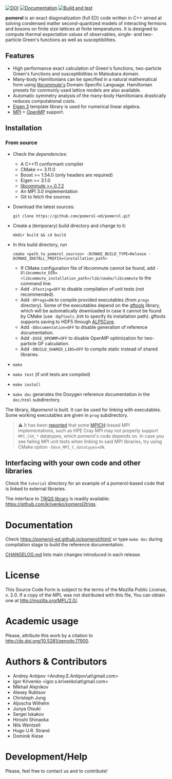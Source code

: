 [![DOI](https://zenodo.org/badge/4569/aeantipov/pomerol.svg)](
http://dx.doi.org/10.5281/zenodo.17900)
[![Documentation](https://img.shields.io/badge/docs-GitHub%20Pages-red)](
https://pomerol-ed.github.io/pomerol/)
[![Build and test](https://github.com/pomerol-ed/pomerol/actions/workflows/build-and-test.yml/badge.svg)](
https://github.com/pomerol-ed/pomerol/actions/workflows/build-and-test.yml)

**pomerol** is an exact diagonalization (full ED) code written in C++ aimed at
solving condensed matter second-quantized models of interacting fermions
and bosons on finite size lattices at finite temperatures.
It is designed to compute thermal expectation values of observables, single- and
two-particle Green's functions as well as susceptibilities.

##  Features

  * High performance exact calculation of Green's functions, two-particle
    Green's functions and susceptibilities in Matsubara domain.
  * Many-body Hamiltonians can be specified in a natural mathematical form using
    [libcommute's](https://krivenko.github.io/libcommute/) Domain-Specific
    Language. Hamiltonian presets for commonly used lattice models are also
    available.
  * Automatic symmetry analysis of the many-body Hamiltonians drastically
    reduces computational costs.
  * [Eigen 3](http://eigen.tuxfamily.org) template library is used for numerical
    linear algebra.
  * [MPI](http://en.wikipedia.org/wiki/Message_Passing_Interface) +
    [OpenMP](https://en.wikipedia.org/wiki/OpenMP) support.

## Installation
### From source

  - Check the *dependencies*:

    * A C++11 conformant compiler
    * CMake >= 3.11.0
    * Boost >= 1.54.0 (only headers are required)
    * Eigen >= 3.1.0
    * [libcommute >= 0.7.2](https://github.com/krivenko/libcommute)
    * An MPI 3.0 implementation
    * Git to fetch the sources

  - Download the latest sources:

    ```
    git clone https://github.com/pomerol-ed/pomerol.git
    ```

  - Create a (temporary) build directory and change to it:

    ```
    mkdir build && cd build
    ```

  - In this build directory, run

    ```
    cmake <path_to_pomerol_sources> -DCMAKE_BUILD_TYPE=Release -DCMAKE_INSTALL_PREFIX=<installation_path>
    ```
    * If CMake configuration file of libcommute cannot be found, add
      `-Dlibcommute_DIR=<libcommute_installation_path>/lib/cmake/libcommute` to the command line.
    * Add `-DTesting=OFF` to disable compilation of unit tests (not recommended).
    * Add `-DProgs=ON` to compile provided executables (from `progs`
      directory). Some of the executables depend on the
      [gftools](https://github.com/pomerol-ed/gftools) library, which will be
      automatically downloaded in case it cannot be found by CMake (use
      `-Dgftools_DIR` to specify its installation path). gftools supports saving
      to HDF5 through [ALPSCore](http://alpscore.org).
    * Add `-DDocumentation=OFF` to disable generation of reference
      documentation.
    * Add `-DUSE_OPENMP=OFF` to disable OpenMP optimization for two-particle GF
      calculation.
    * Add `-DBUILD_SHARED_LIBS=OFF` to compile static instead of shared libraries.
  - `make`
  - `make test` (if unit tests are compiled)
  - `make install`
  - `make doc` generates the Doxygen reference documentation in the `doc/html`
    subdirectory.

The library, _libpomerol_ is built. It can be used for linking with executables.
Some working executables are given in `prog` subdirectory.

> :warning: It has been [reported](https://github.com/pomerol-ed/pomerol/pull/60)
that some [MPICH](https://www.mpich.org/)-based MPI implementations, such as HPE
Cray MPI may not properly support `MPI_CXX_*` datatypes, which pomerol's code
depends on. In case you see failing MPI unit tests when linking to said MPI
libraries, try using CMake option `-DUse_MPI_C_datatypes=ON`.

## Interfacing with your own code and other libraries

Check the `tutorial` directory for an example of a pomerol-based code that is
linked to external libraries.

The interface to [TRIQS library](https://triqs.github.io/triqs/latest/) is
readily available: <https://github.com/krivenko/pomerol2triqs>.

# Documentation
Check <https://pomerol-ed.github.io/pomerol/html/> or type `make doc` during
compilation stage to build the reference documentation.

[CHANGELOG.md](CHANGELOG.md) lists main changes introduced in each release.

# License
This Source Code Form is subject to the terms of the Mozilla Public License,
v. 2.0. If a copy of the MPL was not distributed with this file, You can obtain
one at <http://mozilla.org/MPL/2.0/>.

# Academic usage

Please, attribute this work by a citation to
<http://dx.doi.org/10.5281/zenodo.17900>.

# Authors & Contributors
  * Andrey Antipov <Andrey.E.Antipov\at\gmail.com>
  * Igor Krivenko <igor.s.krivenko\at\gmail.com>
  * Mikhail Alejnikov
  * Alexey Rubtsov
  * Christoph Jung
  * Aljoscha Wilhelm
  * Junya Otsuki
  * Sergei Iskakov
  * Hiroshi Shinaoka
  * Nils Wentzell
  * Hugo U.R. Strand
  * Dominik Kiese

# Development/Help
Please, feel free to contact us and to contribute!
